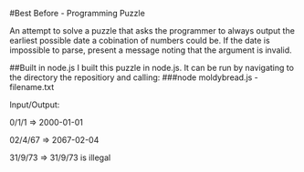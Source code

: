 #Best Before - Programming Puzzle

An attempt to solve a puzzle that asks the programmer to always output the earliest possible date a cobination of numbers could be.  If the date is impossible to parse, present a message noting that the argument is invalid.


##Built in node.js
I built this puzzle in node.js.  It can be run by navigating to the directory the repositiory and calling:
###node moldybread.js -filename.txt

Input/Output:

0/1/1 => 2000-01-01

02/4/67 => 2067-02-04

31/9/73 => 31/9/73 is illegal